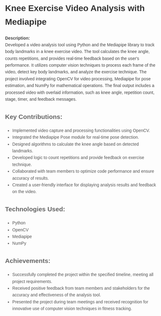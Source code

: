 <!DOCTYPE html>
<html lang="en">
<head>
  <meta charset="UTF-8">
  <meta name="viewport" content="width=device-width, initial-scale=1.0">
  <title>Knee Exercise Video Analysis with Mediapipe</title>
  <style>
    body {
      font-family: Arial, sans-serif;
      line-height: 1.6;
      margin: 20px;
      padding: 0;
      color: #444; /* Added color property to body */
    }
    h1 {
      color: #333;
    }
    h2 {
      color: #666;
    }
    p {
      color: #444;
    }
    ul {
      color: #555;
    }
  </style>
</head>
<body>
  <h1>Knee Exercise Video Analysis with Mediapipe</h1>
  
  <p><strong>Description:</strong><br>
    Developed a video analysis tool using Python and the Mediapipe library to track body landmarks in a knee exercise video. The tool calculates the knee angle, counts repetitions, and provides real-time feedback based on the user's performance. It utilizes computer vision techniques to process each frame of the video, detect key body landmarks, and analyze the exercise technique. The project involved integrating OpenCV for video processing, Mediapipe for pose estimation, and NumPy for mathematical operations. The final output includes a processed video with overlaid information, such as knee angle, repetition count, stage, timer, and feedback messages.</p>

  <h2>Key Contributions:</h2>
  <ul>
    <li>Implemented video capture and processing functionalities using OpenCV.</li>
    <li>Integrated the Mediapipe Pose module for real-time pose detection.</li>
    <li>Designed algorithms to calculate the knee angle based on detected landmarks.</li>
    <li>Developed logic to count repetitions and provide feedback on exercise technique.</li>
    <li>Collaborated with team members to optimize code performance and ensure accuracy of results.</li>
    <li>Created a user-friendly interface for displaying analysis results and feedback on the video.</li>
  </ul>

  <h2>Technologies Used:</h2>
  <ul>
    <li>Python</li>
    <li>OpenCV</li>
    <li>Mediapipe</li>
    <li>NumPy</li>
  </ul>

  <h2>Achievements:</h2>
  <ul>
    <li>Successfully completed the project within the specified timeline, meeting all project requirements.</li>
    <li>Received positive feedback from team members and stakeholders for the accuracy and effectiveness of the analysis tool.</li>
    <li>Presented the project during team meetings and received recognition for innovative use of computer vision techniques in fitness tracking.</li>
  </ul>
</body>
</html>
